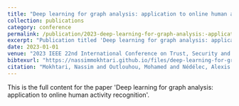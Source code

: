 ```yaml
---
title: "Deep learning for graph analysis: application to online human activity recognition"
collection: publications
category: conference
permalink: /publication/2023-deep-learning-for-graph-analysis:-application-to-online-human-activity-recognition
excerpt: "Publication titled 'Deep learning for graph analysis: application to online human activity recognition' by Mokhtari, Nassim and Outlouhou, Mohamed and Nédélec, Alexis and De Loor, Pierre."
date: 2023-01-01
venue: "2023 IEEE 22nd International Conference on Trust, Security and Privacy in Computing and Communications (TrustCom)"
bibtexurl: "https://nassimmokhtari.github.io/files/deep-learning-for-graph-analysis:-application-to-online-human-activity-recognition.bib"
citation: "Mokhtari, Nassim and Outlouhou, Mohamed and Nédélec, Alexis and De Loor, Pierre (2023). &quot;Deep learning for graph analysis: application to online human activity recognition.&quot; <i>2023 IEEE 22nd International Conference on Trust, Security and Privacy in Computing and Communications (TrustCom)</i>."
---
```

This is the full content for the paper 'Deep learning for graph analysis: application to online human activity recognition'.

